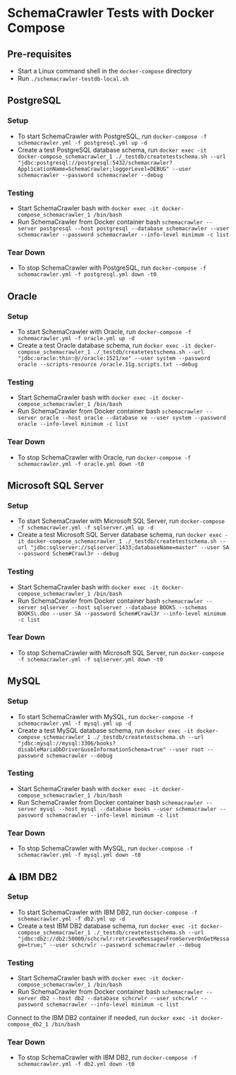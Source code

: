 # SchemaCrawler Tests with Docker Compose

## Pre-requisites

- Start a Linux command shell in the `docker-compose` directory
- Run `./schemacrawler-testdb-local.sh`



## PostgreSQL

### Setup

- To start SchemaCrawler with PostgreSQL, run
  `docker-compose -f schemacrawler.yml -f postgresql.yml up -d`
- Create a test PostgreSQL database schema, run
  `docker exec -it docker-compose_schemacrawler_1 ./_testdb/createtestschema.sh --url "jdbc:postgresql://postgresql:5432/schemacrawler?ApplicationName=SchemaCrawler;loggerLevel=DEBUG" --user schemacrawler --password schemacrawler --debug`

### Testing

- Start SchemaCrawler bash with
  `docker exec -it docker-compose_schemacrawler_1 /bin/bash`
- Run SchemaCrawler from Docker container bash
  `schemacrawler --server postgresql --host postgresql --database schemacrawler --user schemacrawler --password schemacrawler --info-level minimum -c list`

### Tear Down

- To stop SchemaCrawler with PostgreSQL, run
  `docker-compose -f schemacrawler.yml -f postgresql.yml down -t0`



## Oracle

### Setup

- To start SchemaCrawler with Oracle, run
  `docker-compose -f schemacrawler.yml -f oracle.yml up -d`
- Create a test Oracle database schema, run
  `docker exec -it docker-compose_schemacrawler_1 ./_testdb/createtestschema.sh --url "jdbc:oracle:thin:@//oracle:1521/xe" --user system --password oracle --scripts-resource /oracle.11g.scripts.txt --debug`

### Testing

- Start SchemaCrawler bash with
  `docker exec -it docker-compose_schemacrawler_1 /bin/bash`
- Run SchemaCrawler from Docker container bash
  `schemacrawler --server oracle --host oracle --database xe --user system --password oracle --info-level minimum -c list`

### Tear Down

- To stop SchemaCrawler with Oracle, run
  `docker-compose -f schemacrawler.yml -f oracle.yml down -t0`



## Microsoft SQL Server

### Setup

- To start SchemaCrawler with Microsoft SQL Server, run
  `docker-compose -f schemacrawler.yml -f sqlserver.yml up -d`
- Create a test Microsoft SQL Server database schema, run
  `docker exec -it docker-compose_schemacrawler_1 ./_testdb/createtestschema.sh --url "jdbc:sqlserver://sqlserver:1433;databaseName=master" --user SA --password Schem#Crawl3r --debug`

### Testing

- Start SchemaCrawler bash with
  `docker exec -it docker-compose_schemacrawler_1 /bin/bash`
- Run SchemaCrawler from Docker container bash
  `schemacrawler --server sqlserver --host sqlserver --database BOOKS --schemas BOOKS\.dbo --user SA --password Schem#Crawl3r --info-level minimum -c list`

### Tear Down

- To stop SchemaCrawler with Microsoft SQL Server, run
  `docker-compose -f schemacrawler.yml -f sqlserver.yml down -t0`



## MySQL

### Setup

- To start SchemaCrawler with MySQL, run
  `docker-compose -f schemacrawler.yml -f mysql.yml up -d`
- Create a test MySQL database schema, run
  `docker exec -it docker-compose_schemacrawler_1 ./_testdb/createtestschema.sh --url "jdbc:mysql://mysql:3306/books?disableMariaDbDriver&useInformationSchema=true" --user root --password schemacrawler --debug`

### Testing

- Start SchemaCrawler bash with
  `docker exec -it docker-compose_schemacrawler_1 /bin/bash`
- Run SchemaCrawler from Docker container bash
  `schemacrawler --server mysql --host mysql --database books --user schemacrawler --password schemacrawler --info-level minimum -c list`

### Tear Down

- To stop SchemaCrawler with MySQL, run
  `docker-compose -f schemacrawler.yml -f mysql.yml down -t0`



## :warning: IBM DB2


### Setup

- To start SchemaCrawler with IBM DB2, run
  `docker-compose -f schemacrawler.yml -f db2.yml up -d`
- Create a test IBM DB2 database schema, run
  `docker exec -it docker-compose_schemacrawler_1 ./_testdb/createtestschema.sh --url "jdbc:db2://db2:50000/schcrwlr:retrieveMessagesFromServerOnGetMessage=true;" --user schcrwlr --password schemacrawler --debug`

### Testing

- Start SchemaCrawler bash with
  `docker exec -it docker-compose_schemacrawler_1 /bin/bash`
- Run SchemaCrawler from Docker container bash
  `schemacrawler --server db2 --host db2 --database schcrwlr --user schcrwlr --password schemacrawler --info-level minimum -c list`

Connect to the IBM DB2 container if needed, run
`docker exec -it docker-compose_db2_1 /bin/bash`

### Tear Down

- To stop SchemaCrawler with IBM DB2, run
  `docker-compose -f schemacrawler.yml -f db2.yml down -t0`
